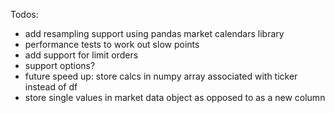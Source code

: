 Todos:

- add resampling support using pandas market calendars library
- performance tests to work out slow points
- add support for limit orders
- support options?
- future speed up: store calcs in numpy array associated with ticker instead of df
- store single values in market data object as opposed to as a new column

